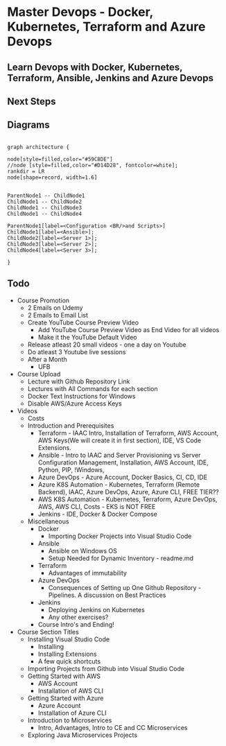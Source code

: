 # Master Devops - Docker, Kubernetes, Terraform and Azure Devops

## Learn Devops with Docker, Kubernetes, Terraform, Ansible, Jenkins and Azure Devops


## Next Steps

## Diagrams

```

graph architecture {

node[style=filled,color="#59C8DE"]
//node [style=filled,color="#D14D28", fontcolor=white];
rankdir = LR
node[shape=record, width=1.6]


ParentNode1 -- ChildNode1
ChildNode1 -- ChildNode2
ChildNode1 -- ChildNode3
ChildNode1 -- ChildNode4

ParentNode1[label=<Configuration <BR/>and Scripts>]
ChildNode1[label=<Ansible>];
ChildNode2[label=<Server 1>];
ChildNode3[label=<Server 2>];
ChildNode4[label=<Server 3>];

}
```

## Todo
- Course Promotion
  - 2 Emails on Udemy
  - 2 Emails to Email List
  - Create YouTube Course Preview Video
    - Add YouTube Course Preview Video as End Video for all videos
    - Make it the YouTube Default Video
  - Release atleast 20 small videos - one a day on Youtube
  - Do atleast 3 Youtube live sessions
  - After a Month
    - UFB
- Course Upload
  - Lecture with Github Repository Link
  - Lectures with All Commands for each section
  - Docker Text Instructions for Windows
  - Disable AWS/Azure Access Keys
- Videos
  - Costs
  - Introduction and Prerequisites
    - Terraform - IAAC Intro, Installation of Terraform, AWS Account, AWS Keys(We will create it in first section), IDE, VS Code Extensions.
    - Ansible - Intro to IAAC and Server Provisioning vs Server Configuration Management, Installation, AWS Account, IDE, Python, PIP, !Windows, 
    - Azure DevOps - Azure Account, Docker Basics, CI, CD, IDE
    - Azure K8S Automation - Kubernetes, Terraform (Remote Backend), IAAC, Azure DevOps, Azure, Azure CLI, FREE TIER??
    - AWS K8S Automation - Kubernetes, Terraform, Azure DevOps, AWS, AWS CLI, Costs - EKS is NOT FREE
    - Jenkins - IDE, Docker & Docker Compose
  - Miscellaneous
    - Docker
      - Importing Docker Projects into Visual Studio Code
    - Ansible 
      - Ansible on Windows OS
      - Setup Needed for Dynamic Inventory - readme.md
    - Terraform
      - Advantages of immutability
    - Azure DevOps
      - Consequences of Setting up One Github Repository - Pipelines. A discussion on Best Practices
    - Jenkins
      - Deploying Jenkins on Kubernetes
      - Any other exercises?
    - Course Intro's and Ending!
- Course Section Titles
  - Installing Visual Studio Code 
    - Installing
    - Installing Extensions
    - A few quick shortcuts
  - Importing Projects from Github into Visual Studio Code
  - Getting Started with AWS
    - AWS Account
    - Installation of AWS CLI
  - Getting Started with Azure
    - Azure Account
    - Installation of Azure CLI
  - Introduction to Microservices
    - Intro, Advantages, Intro to CE and CC Microservices
  - Exploring Java Microservices Projects
  
